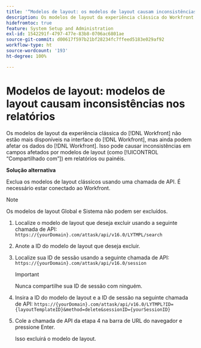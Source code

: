 ```yaml
---
title: '“Modelos de layout: os modelos de layout causam inconsistências nos relatórios”'
description: Os modelos de layout da experiência clássica do Workfront não estão mais disponíveis na interface, mas ainda podem afetar os dados. Isso pode causar inconsistências em campos afetados por modelos de layout (como “Compartilhado com”) em relatórios ou painéis.
hidefromtoc: true
feature: System Setup and Administration
exl-id: 1542291f-4797-477e-83b8-0706ac6801ae
source-git-commit: d00617f597b21bf28234fc7ffeed5183e029af92
workflow-type: ht
source-wordcount: '193'
ht-degree: 100%

---
```


# Modelos de layout: modelos de layout causam inconsistências nos relatórios

Os modelos de layout da experiência clássica do [!DNL Workfront] não estão mais disponíveis na interface do [!DNL Workfront], mas ainda podem afetar os dados do [!DNL Workfront]. Isso pode causar inconsistências em campos afetados por modelos de layout (como [!UICONTROL “Compartilhado com”]) em relatórios ou painéis.

**Solução alternativa**

Exclua os modelos de layout clássicos usando uma chamada de API. É necessário estar conectado ao Workfront.

>[!NOTE]
>
>Os modelos de layout Global e Sistema não podem ser excluídos.

1. Localize o modelo de layout que deseja excluir usando a seguinte chamada de API:
   `https://{yourDomain}.com/attask/api/v16.0/LYTMPL/search`
1. Anote a ID do modelo de layout que deseja excluir.
1. Localize sua ID de sessão usando a seguinte chamada de API:
   `https://{yourDomain}.com/attask/api/v16.0/session`

   >[!IMPORTANT]
   >
   >Nunca compartilhe sua ID de sessão com ninguém.

1. Insira a ID do modelo de layout e a ID de sessão na seguinte chamada de API:
   `https://{yourDomain}.com/attask/api/v16.0/LYTMPL?ID={layoutTemplateID}&method=delete&sessionID={yourSessionID}`
1. Cole a chamada de API da etapa 4 na barra de URL do navegador e pressione Enter.

   Isso excluirá o modelo de layout.
